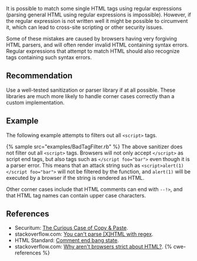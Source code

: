 It is possible to match some single HTML tags using regular expressions (parsing general HTML using regular expressions is impossible). However, if the regular expression is not written well it might be possible to circumvent it, which can lead to cross-site scripting or other security issues.

Some of these mistakes are caused by browsers having very forgiving HTML parsers, and will often render invalid HTML containing syntax errors. Regular expressions that attempt to match HTML should also recognize tags containing such syntax errors.


## Recommendation
Use a well-tested sanitization or parser library if at all possible. These libraries are much more likely to handle corner cases correctly than a custom implementation.


## Example
The following example attempts to filters out all `<script>` tags.

{% sample src="examples/BadTagFilter.rb" %}
The above sanitizer does not filter out all `<script>` tags. Browsers will not only accept `</script>` as script end tags, but also tags such as `</script foo="bar">` even though it is a parser error. This means that an attack string such as `<script>alert(1)</script foo="bar">` will not be filtered by the function, and `alert(1)` will be executed by a browser if the string is rendered as HTML.

Other corner cases include that HTML comments can end with `--!>`, and that HTML tag names can contain upper case characters.


## References
* Securitum: [The Curious Case of Copy &amp; Paste](https://research.securitum.com/the-curious-case-of-copy-paste/).
* stackoverflow.com: [You can't parse \[X\]HTML with regex](https://stackoverflow.com/questions/1732348/regex-match-open-tags-except-xhtml-self-contained-tags#answer-1732454).
* HTML Standard: [Comment end bang state](https://html.spec.whatwg.org/multipage/parsing.html#comment-end-bang-state).
* stackoverflow.com: [Why aren't browsers strict about HTML?](https://stackoverflow.com/questions/25559999/why-arent-browsers-strict-about-html).
{% cwe-references %}
